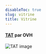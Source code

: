 ```yaml
---
disableToc: true
slug: vitrine
title: Vitrine
---
```


#### [TAT](https://ovh.github.io/tat/overview/) par OVH
![TAT image](/images/showcase/tat.png?width=50pc)



